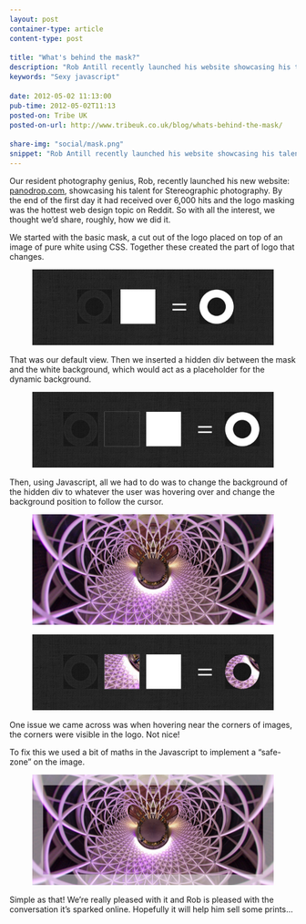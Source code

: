 ```yaml
---
layout: post
container-type: article
content-type: post

title: "What's behind the mask?"
description: "Rob Antill recently launched his website showcasing his talent for Stereographic photography. By the end of the first day it had received over 6,000 hits and the logo masking was the hottest web design topic on Reddit"
keywords: "Sexy javascript"

date: 2012-05-02 11:13:00
pub-time: 2012-05-02T11:13
posted-on: Tribe UK
posted-on-url: http://www.tribeuk.co.uk/blog/whats-behind-the-mask/

share-img: "social/mask.png"
snippet: "Rob Antill recently launched his website showcasing his talent for Stereographic photography. By the end of the first day it had received over 6,000 hits and the logo masking was the hottest web design topic on Reddit."
---
```


Our resident photography genius, Rob, recently launched his new website: [panodrop.com](http://www.panodrop.com/), showcasing his talent for Stereographic photography. By the end of the first day it had received over 6,000 hits and the logo masking was the hottest web design topic on Reddit. So with all the interest, we thought we&rsquo;d share, roughly, how we did it.

We started with the basic mask, a cut out of the logo placed on top of an image of pure white using CSS. Together these created the part of logo that changes.

<figure>
    <img src="/static/images/blog/pano_hole_step_1.jpg" alt="Step 1" class="media__item">
</figure>

That was our default view. Then we inserted a hidden div between the mask and the white background, which would act as a placeholder for the dynamic background.

<figure>
    <img src="/static/images/blog/pano_hole_step_2.jpg" alt="Step 2" class="media__item">
</figure>


Then, using Javascript, all we had to do was to change the background of the hidden div to whatever the user was hovering over and change the background position to follow the cursor.

<figure>
    <img src="/static/images/blog/pano_hole_step_3.jpg" alt="Step 3" class="media__item">
</figure>

<figure>
    <img src="/static/images/blog/pano_hole_step_4.jpg" alt="Step 4" class="media__item">
</figure>

One issue we came across was when hovering near the corners of images, the corners were visible in the logo. Not nice!

To fix this we used a bit of maths in the Javascript to implement a &ldquo;safe-zone&rdquo; on the image.


<figure>
    <img src="/static/images/blog/pano_hole_step_5.jpg" alt="Step 5" class="media__item">
</figure>


Simple as that! We&rsquo;re really pleased with it and Rob is pleased with the conversation it&rsquo;s sparked online. Hopefully it will help him sell some prints&hellip;